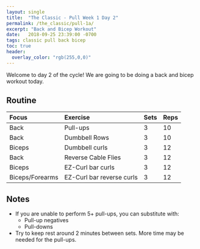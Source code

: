 ```yaml
---
layout: single
title:  "The Classic - Pull Week 1 Day 2"
permalink: /the_classic/pull-1a/
excerpt: "Back and Bicep Workout"
date:   2018-09-25 23:39:00 -0700
tags: classic pull back bicep
toc: true
header:
  overlay_color: "rgb(255,0,0)"
---
```

Welcome to day 2 of the cycle!
We are going to be doing a back and bicep workout today.

## Routine

| Focus | Exercise | Sets | Reps |
|:-|:-|:-|:-|
|Back|Pull-ups|3|10|
|Back|Dumbbell Rows|3|10|
|Biceps|Dumbbell curls|3|12|
|Back|Reverse Cable Flies|3|12|
|Biceps|EZ-Curl bar curls|3|12|
|Biceps/Forearms|EZ-Curl bar reverse curls|3|12|

## Notes

- If you are unable to perform 5+ pull-ups, you can substitute with:
  - Pull-up negatives
  - Pull-downs
- Try to keep rest around 2 minutes between sets. More time may be needed for the pull-ups.
